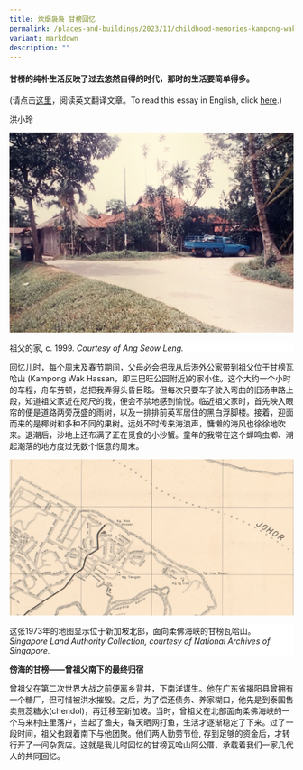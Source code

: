```yaml
---
title: 炊烟袅袅 甘榜回忆
permalink: /places-and-buildings/2023/11/childhood-memories-kampong-wak-hassan-chinese/
variant: markdown
description: ""
---
```

####  甘榜的纯朴生活反映了过去悠然自得的时代，那时的生活要简单得多。<br>
(请点击[这里](https://biblioasia.nlb.gov.sg/places-and-buildings/2023/11/childhood-memories-kampong-wak-hassan/)，阅读英文翻译文章。To read this essay in English, click [here](https://biblioasia.nlb.gov.sg/places-and-buildings/2023/11/childhood-memories-kampong-wak-hassan/).)

洪小玲

![](/images/Online%20Only%20Articles/A%20Slice%20of%20Kampong%20Life/grandfather_house.png)
<div style="background-color: white;">祖父的家, c. 1999. <i>Courtesy of Ang Seow Leng.</i></div>

回忆儿时，每个周末及春节期间，父母必会把我从后港外公家带到祖父位于甘榜瓦哈山 (Kampong Wak Hassan，即三巴旺公园附近)的家小住。这个大约一个小时的车程，舟车劳顿，总把我弄得头昏目眩。但每次只要车子驶入弯曲的旧汤申路上段，知道祖父家近在咫尺的我，便会不禁地感到愉悦。临近祖父家时，首先映入眼帘的便是道路两旁茂盛的雨树，以及一排排前英军居住的黑白浮脚楼。接着，迎面而来的是椰树和多种不同的果树。远处不时传来海浪声，慵懒的海风也徐徐地吹来。退潮后，沙地上还布满了正在觅食的小沙蟹。童年的我常在这个蝉鸣虫喞、潮起潮落的地方度过无数个惬意的周末。

![](/images/Online%20Only%20Articles/A%20Slice%20of%20Kampong%20Life/kampong_wak_hassan_map.png)
<div style="background-color: white;"> 这张1973年的地图显示位于新加坡北部，面向柔佛海峡的甘榜瓦哈山。<i>Singapore Land Authority Collection, courtesy of National Archives of Singapore.</i></div>

**傍海的甘榜——曾祖父南下的最终归宿**

曾祖父在第二次世界大战之前便离乡背井，下南洋谋生。他在广东省揭阳县曾拥有一个糖厂，但可惜被洪水摧毁。之后，为了偿还债务、养家糊口，他先是到泰国售卖煎蕊糖水(chendol)，再迁移至新加坡。当时，曾祖父在北部面向柔佛海峡的一个马来村庄里落户，当起了渔夫，每天晒网打鱼，生活才逐渐稳定了下来。过了一段时间，祖父也跟着南下与他团聚。他们两人勤劳节俭, 存到足够的资金后，才转行开了一间杂货店。这就是我儿时回忆的甘榜瓦哈山阿公厝，承载着我们一家几代人的共同回忆。